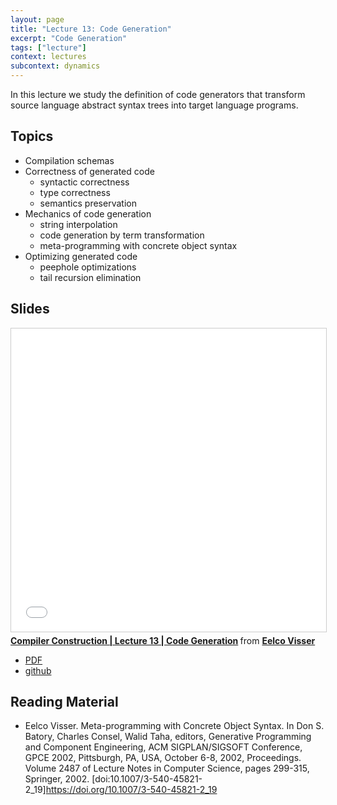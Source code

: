 ```yaml
---
layout: page
title: "Lecture 13: Code Generation"
excerpt: "Code Generation"
tags: ["lecture"]
context: lectures
subcontext: dynamics
---
```


In this lecture we study the definition of code generators that transform source language abstract syntax trees into target language programs.

## Topics

- Compilation schemas
- Correctness of generated code
	- syntactic correctness
	- type correctness
	- semantics preservation
- Mechanics of code generation
  - string interpolation
  - code generation by term transformation
  - meta-programming with concrete object syntax
- Optimizing generated code
  - peephole optimizations
  - tail recursion elimination

## Slides

<iframe src="//www.slideshare.net/slideshow/embed_code/key/mPsydG5g2Z7xkR" width="595" height="485" frameborder="0" marginwidth="0" marginheight="0" scrolling="no" style="border:1px solid #CCC; border-width:1px; margin-bottom:5px; max-width: 100%;" allowfullscreen> </iframe> <div style="margin-bottom:5px"> <strong> <a href="//www.slideshare.net/eelcovisser/compiler-construction-lecture-13-code-generation" title="Compiler Construction | Lecture 13 | Code Generation" target="_blank">Compiler Construction | Lecture 13 | Code Generation</a> </strong> from <strong><a href="https://www.slideshare.net/eelcovisser" target="_blank">Eelco Visser</a></strong> </div>

- [PDF](https://github.com/TUDelft-CS4200-2018/lectures/raw/master/13-code-generation/CS4200-2018-13-code-generation.pdf)
- [github](https://github.com/TUDelft-CS4200-2018/lectures/tree/master/13-code-generation)

## Reading Material

- Eelco Visser. Meta-programming with Concrete Object Syntax. In Don S. Batory, Charles Consel, Walid Taha, editors, Generative Programming and Component Engineering, ACM SIGPLAN/SIGSOFT Conference, GPCE 2002, Pittsburgh, PA, USA, October 6-8, 2002, Proceedings. Volume 2487 of Lecture Notes in Computer Science, pages 299-315, Springer, 2002. [doi:10.1007/3-540-45821-2_19]<https://doi.org/10.1007/3-540-45821-2_19>
